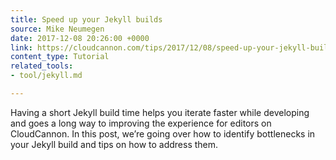 ```yaml
---
title: Speed up your Jekyll builds
source: Mike Neumegen
date: 2017-12-08 20:26:00 +0000
link: https://cloudcannon.com/tips/2017/12/08/speed-up-your-jekyll-builds/
content_type: Tutorial
related_tools:
- tool/jekyll.md

---
```

Having a short Jekyll build time helps you iterate faster while developing and goes a long way to improving the experience for editors on CloudCannon. In this post, we’re going over how to identify bottlenecks in your Jekyll build and tips on how to address them.





